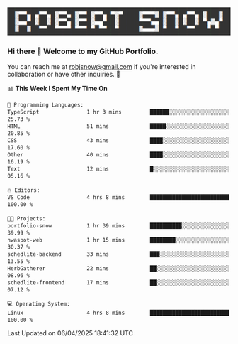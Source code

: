 <img alt="myname" src="assets/name.png" />

### Hi there 👋 Welcome to my GitHub Portfolio.
You can reach me at robjsnow@gmail.com if you're interested in collaboration or have other inquiries.  :briefcase:



<!--START_SECTION:waka-->
📊 **This Week I Spent My Time On** 

```text
💬 Programming Languages: 
TypeScript               1 hr 3 mins         ██████░░░░░░░░░░░░░░░░░░░   25.73 % 
HTML                     51 mins             █████░░░░░░░░░░░░░░░░░░░░   20.85 % 
CSS                      43 mins             ████░░░░░░░░░░░░░░░░░░░░░   17.60 % 
Other                    40 mins             ████░░░░░░░░░░░░░░░░░░░░░   16.19 % 
Text                     12 mins             █░░░░░░░░░░░░░░░░░░░░░░░░   05.16 % 

🔥 Editors: 
VS Code                  4 hrs 8 mins        █████████████████████████   100.00 % 

🐱‍💻 Projects: 
portfolio-snow           1 hr 39 mins        ██████████░░░░░░░░░░░░░░░   39.99 % 
nwaspot-web              1 hr 15 mins        ████████░░░░░░░░░░░░░░░░░   30.37 % 
schedlite-backend        33 mins             ███░░░░░░░░░░░░░░░░░░░░░░   13.55 % 
HerbGatherer             22 mins             ██░░░░░░░░░░░░░░░░░░░░░░░   08.96 % 
schedlite-frontend       17 mins             ██░░░░░░░░░░░░░░░░░░░░░░░   07.12 % 

💻 Operating System: 
Linux                    4 hrs 8 mins        █████████████████████████   100.00 % 
```


 Last Updated on 06/04/2025 18:41:32 UTC
<!--END_SECTION:waka-->

<!--
**robjsnow/robjsnow** is a ✨ _special_ ✨ repository because its `README.md` (this file) appears on your GitHub profile.

Here are some ideas to get you started:

- 🔭 I’m currently working on ...
- 🌱 I’m currently learning ...
- 👯 I’m looking to collaborate on ...
- 🤔 I’m looking for help with ...
- 💬 Ask me about ...
- 📫 How to reach me: ...
- 😄 Pronouns: ...
- ⚡ Fun fact: ...
-->

